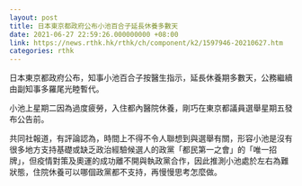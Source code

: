 ```yaml
---
layout: post
title: 日本東京都政府公布小池百合子延長休養多數天
date: 2021-06-27 22:59:26.000000000 +08:00
link: https://news.rthk.hk/rthk/ch/component/k2/1597946-20210627.htm
categories: rthk
---
```


日本東京都政府公布，知事小池百合子按醫生指示，延長休養期多數天，公務繼續由副知事多羅尾光睦暫代。

小池上星期二因為過度疲勞，入住都內醫院休養，剛巧在東京都議員選舉星期五發布公告前。

共同社報道，有評論認為，時間上不得不令人聯想到與選舉有關，形容小池是沒有很多地方支持基礎或缺乏政治經驗候選人的政黨「都民第一之會」的「唯一招牌」，但疫情對策及奧運的成功離不開與執政黨合作，因此推測小池處於左右為難狀態，住院休養可以哪個政黨都不支持，再慢慢思考怎麼做。
